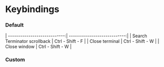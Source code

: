 # Keybindings


### Default


| ----------------------------:| ----------------------------:|
| Search Terminator scrollback   |                 Ctrl - Shift - F |
| Close terminal                 |                 Ctrl - Shift - W |
| Close window                   |                 Ctrl - Shift - W |

### Custom

